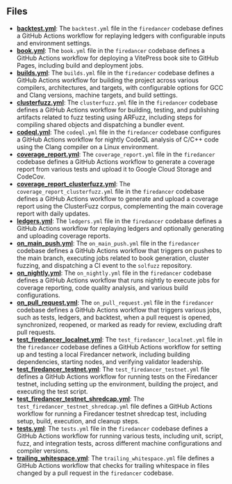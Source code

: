 
## Files
- **[backtest.yml](workflows/backtest.yml.driver.md)**: The `backtest.yml` file in the `firedancer` codebase defines a GitHub Actions workflow for replaying ledgers with configurable inputs and environment settings.
- **[book.yml](workflows/book.yml.driver.md)**: The `book.yml` file in the `firedancer` codebase defines a GitHub Actions workflow for deploying a VitePress book site to GitHub Pages, including build and deployment jobs.
- **[builds.yml](workflows/builds.yml.driver.md)**: The `builds.yml` file in the `firedancer` codebase defines a GitHub Actions workflow for building the project across various compilers, architectures, and targets, with configurable options for GCC and Clang versions, machine targets, and build settings.
- **[clusterfuzz.yml](workflows/clusterfuzz.yml.driver.md)**: The `clusterfuzz.yml` file in the `firedancer` codebase defines a GitHub Actions workflow for building, testing, and publishing artifacts related to fuzz testing using ARFuzz, including steps for compiling shared objects and dispatching a bundler event.
- **[codeql.yml](workflows/codeql.yml.driver.md)**: The `codeql.yml` file in the `firedancer` codebase configures a GitHub Actions workflow for nightly CodeQL analysis of C/C++ code using the Clang compiler on a Linux environment.
- **[coverage_report.yml](workflows/coverage_report.yml.driver.md)**: The `coverage_report.yml` file in the `firedancer` codebase defines a GitHub Actions workflow to generate a coverage report from various tests and upload it to Google Cloud Storage and CodeCov.
- **[coverage_report_clusterfuzz.yml](workflows/coverage_report_clusterfuzz.yml.driver.md)**: The `coverage_report_clusterfuzz.yml` file in the `firedancer` codebase defines a GitHub Actions workflow to generate and upload a coverage report using the ClusterFuzz corpus, complementing the main coverage report with daily updates.
- **[ledgers.yml](workflows/ledgers.yml.driver.md)**: The `ledgers.yml` file in the `firedancer` codebase defines a GitHub Actions workflow for replaying ledgers and optionally generating and uploading coverage reports.
- **[on_main_push.yml](workflows/on_main_push.yml.driver.md)**: The `on_main_push.yml` file in the `firedancer` codebase defines a GitHub Actions workflow that triggers on pushes to the main branch, executing jobs related to book generation, cluster fuzzing, and dispatching a CI event to the `solfuzz` repository.
- **[on_nightly.yml](workflows/on_nightly.yml.driver.md)**: The `on_nightly.yml` file in the `firedancer` codebase defines a GitHub Actions workflow that runs nightly to execute jobs for coverage reporting, code quality analysis, and various build configurations.
- **[on_pull_request.yml](workflows/on_pull_request.yml.driver.md)**: The `on_pull_request.yml` file in the `firedancer` codebase defines a GitHub Actions workflow that triggers various jobs, such as tests, ledgers, and backtest, when a pull request is opened, synchronized, reopened, or marked as ready for review, excluding draft pull requests.
- **[test_firedancer_localnet.yml](workflows/test_firedancer_localnet.yml.driver.md)**: The `test_firedancer_localnet.yml` file in the `firedancer` codebase defines a GitHub Actions workflow for setting up and testing a local Firedancer network, including building dependencies, starting nodes, and verifying validator leadership.
- **[test_firedancer_testnet.yml](workflows/test_firedancer_testnet.yml.driver.md)**: The `test_firedancer_testnet.yml` file defines a GitHub Actions workflow for running tests on the Firedancer testnet, including setting up the environment, building the project, and executing the test script.
- **[test_firedancer_testnet_shredcap.yml](workflows/test_firedancer_testnet_shredcap.yml.driver.md)**: The `test_firedancer_testnet_shredcap.yml` file defines a GitHub Actions workflow for running a Firedancer testnet shredcap test, including setup, build, execution, and cleanup steps.
- **[tests.yml](workflows/tests.yml.driver.md)**: The `tests.yml` file in the `firedancer` codebase defines a GitHub Actions workflow for running various tests, including unit, script, fuzz, and integration tests, across different machine configurations and compiler versions.
- **[trailing_whitespace.yml](workflows/trailing_whitespace.yml.driver.md)**: The `trailing_whitespace.yml` file defines a GitHub Actions workflow that checks for trailing whitespace in files changed by a pull request in the `firedancer` codebase.
